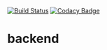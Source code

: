 [![Build Status](https://travis-ci.com/trackvid/backend.svg?branch=master)](https://travis-ci.com/trackvid/backend.svg?branch=master)
[![Codacy Badge](https://api.codacy.com/project/badge/Grade/ba8fadfb81c24f57aaecab595e9fba62)](https://app.codacy.com/gh/trackvid/backend?utm_source=github.com&utm_medium=referral&utm_content=trackvid/backend&utm_campaign=Badge_Grade_Dashboard)
# backend
